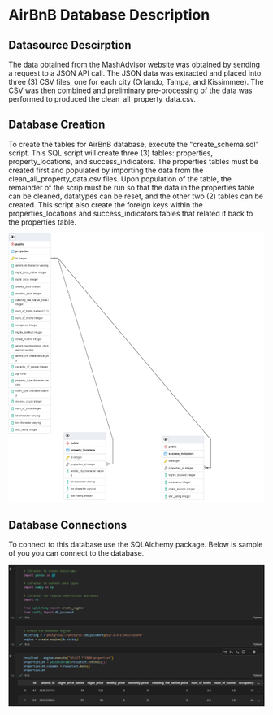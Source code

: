 # AirBnB Database Description

## Datasource Descirption
The data obtained from the MashAdvisor website was obtained by sending a request to a JSON  API call. The JSON data was extracted and placed into three (3) CSV files, one for each city (Orlando, Tampa, and Kissimmee). The CSV was then combined and preliminary pre-processing of the data was performed to produced the clean_all_property_data.csv.

## Database Creation
To create the tables for AirBnB database, execute the "create_schema.sql" script. This SQL script will create three (3) tables: properties, property_locations, and success_indicators. The properties tables must be created first and populated by importing the data from the clean_all_property_data.csv files. Upon population of the table, the remainder of the scrip must be run so that the data in the properties table can be cleaned, datatypes can be reset, and the other two (2) tables can be created. This script also create the foreign keys within the properties_locations and success_indicators tables that related it back to the properties table. 

![AirBnb ERD](images/ERD.png)

## Database Connections
To connect to this database use the SQLAlchemy package. Below is sample of you you can connect to the database.

![Example of SQLAlchemy Database Connection](images/database_connection.png)



